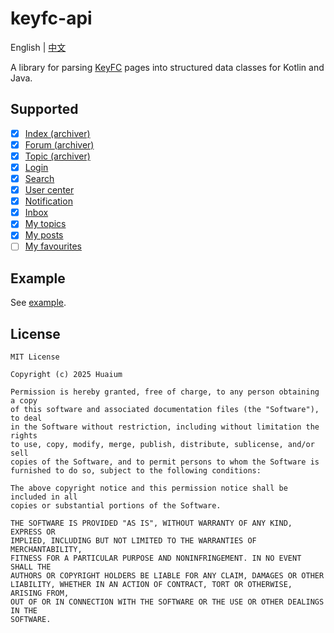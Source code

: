 # keyfc-api

English | [中文](README_zh-cn.md)

A library for parsing [KeyFC](https://keyfc.net/bbs/archiver/) pages into structured data classes for Kotlin and Java.

## Supported

- [x] [Index (archiver)](https://keyfc.net/bbs/archiver/index.aspx)
- [x] [Forum (archiver)](https://keyfc.net/bbs/archiver/showforum-52.aspx)
- [x] [Topic (archiver)](https://keyfc.net/bbs/archiver/showtopic-70169.aspx)
- [x] [Login](https://keyfc.net/bbs/login.aspx)
- [x] [Search](https://keyfc.net/bbs/search.aspx)
- [x] [User center](https://keyfc.net/bbs/usercp.aspx)
- [x] [Notification](https://keyfc.net/bbs/usercpnotice.aspx?filter=all)
- [x] [Inbox](https://keyfc.net/bbs/usercpinbox.aspx)
- [x] [My topics](https://keyfc.net/bbs/mytopics.aspx)
- [x] [My posts](https://keyfc.net/bbs/myposts.aspx)
- [ ] [My favourites](https://keyfc.net/bbs/usercpsubscribe.aspx)

## Example

See [example](example).

## License

```
MIT License

Copyright (c) 2025 Huaium

Permission is hereby granted, free of charge, to any person obtaining a copy
of this software and associated documentation files (the "Software"), to deal
in the Software without restriction, including without limitation the rights
to use, copy, modify, merge, publish, distribute, sublicense, and/or sell
copies of the Software, and to permit persons to whom the Software is
furnished to do so, subject to the following conditions:

The above copyright notice and this permission notice shall be included in all
copies or substantial portions of the Software.

THE SOFTWARE IS PROVIDED "AS IS", WITHOUT WARRANTY OF ANY KIND, EXPRESS OR
IMPLIED, INCLUDING BUT NOT LIMITED TO THE WARRANTIES OF MERCHANTABILITY,
FITNESS FOR A PARTICULAR PURPOSE AND NONINFRINGEMENT. IN NO EVENT SHALL THE
AUTHORS OR COPYRIGHT HOLDERS BE LIABLE FOR ANY CLAIM, DAMAGES OR OTHER
LIABILITY, WHETHER IN AN ACTION OF CONTRACT, TORT OR OTHERWISE, ARISING FROM,
OUT OF OR IN CONNECTION WITH THE SOFTWARE OR THE USE OR OTHER DEALINGS IN THE
SOFTWARE.
```